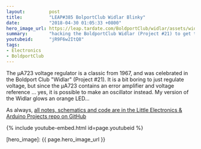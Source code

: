 ```yaml
---
layout:         post
title:          "LEAP#385 BolportClub Widlar Blinky"
date:           "2018-04-30 01:05:33 +0800"
hero_image_url: https://leap.tardate.com/BoldportClub/widlar/assets/widlar_build.jpg
summary:        "hacking the BoldportClub Widlar (Project #21) to get the classic µA723 to do something other than voltage regulation (LED blinky)"
youtubeid:      "jR9F6w2ItQ8"
tags:
- Electronics
- BoldportClub
---
```


The µA723 voltage regulator is a classic from 1967, and was celebrated in the Boldport Club "Widlar" (Project #21).
It is a bit boring to just regulate voltage, but since the µA723 contains an error amplifier and voltage reference ...
yes, it is possible to make an oscillator instead. My version of the Widlar glows an orange LED...

As always, [all notes, schematics and code are in the Little Electronics & Arduino Projects repo on GitHub][project]

{% include youtube-embed.html id=page.youtubeid %}

[leap]: https://leap.tardate.com
[project]: https://github.com/tardate/LittleArduinoProjects/tree/master/BoldportClub/widlar
[hero_image]: {{ page.hero_image_url }}
